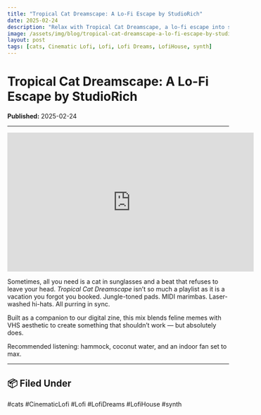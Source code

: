 ```yaml
---
title: "Tropical Cat Dreamscape: A Lo-Fi Escape by StudioRich"
date: 2025-02-24
description: "Relax with Tropical Cat Dreamscape, a lo-fi escape into synth jungles and feline energy."
image: /assets/img/blog/tropical-cat-dreamscape-a-lo-fi-escape-by-studiorich.jpg
layout: post
tags: [cats, Cinematic Lofi, Lofi, Lofi Dreams, LofiHouse, synth]
---
```


# Tropical Cat Dreamscape: A Lo-Fi Escape by StudioRich

**Published:** 2025-02-24  

---
<iframe width="560" height="315" src="https://www.youtube.com/embed/d_ERqZwROAk?si=6mzru8e-5sRDAWEt" title="YouTube video player" frameborder="0" allow="accelerometer; autoplay; clipboard-write; encrypted-media; gyroscope; picture-in-picture; web-share" referrerpolicy="strict-origin-when-cross-origin" allowfullscreen></iframe>

<p>Sometimes, all you need is a cat in sunglasses and a beat that refuses to leave your head. <em>Tropical Cat Dreamscape</em> isn’t so much a playlist as it is a vacation you forgot you booked. Jungle-toned pads. MIDI marimbas. Laser-washed hi-hats. All purring in sync.</p>
<p>Built as a companion to our digital zine, this mix blends feline memes with VHS aesthetic to create something that shouldn’t work — but absolutely does.</p>
<p>Recommended listening: hammock, coconut water, and an indoor fan set to max.</p>

---

## 📦 Filed Under
#cats #CinematicLofi #Lofi #LofiDreams #LofiHouse #synth
